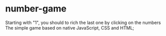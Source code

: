 # number-game
Starting with "1", you should to rich the last one by clicking on the numbers
The simple game based on native JavaScript, CSS and HTML;
